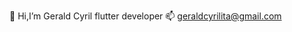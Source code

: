 👋 Hi,I’m Gerald Cyril
   flutter developer
 📫 geraldcyrilita@gmail.com

<!---
Geraldo1106/Geraldo1106 is a ✨ special ✨ repository because its `README.md` (this file) appears on your GitHub profile.
You can click the Preview link to take a look at your changes.
--->
